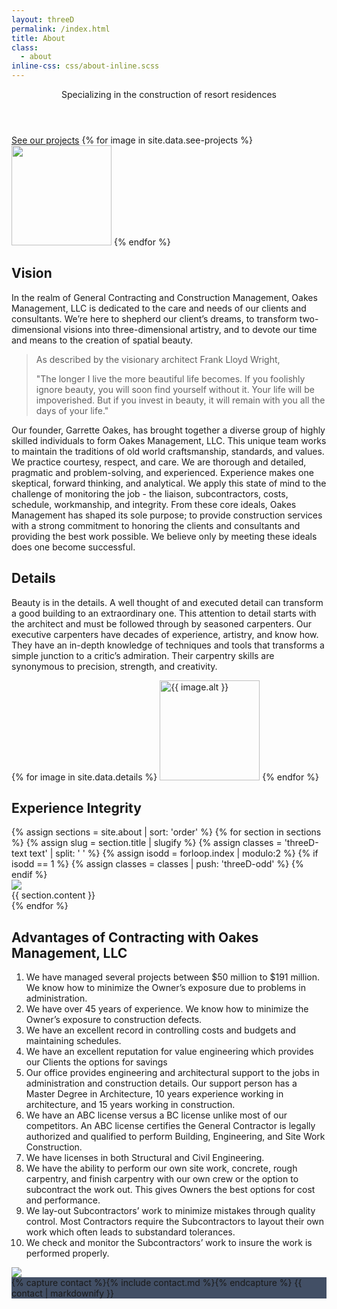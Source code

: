 ```yaml
---
layout: threeD
permalink: /index.html
title: About
class:
  - about
inline-css: css/about-inline.scss
---
```

<header class="hero threeD-cover">
	<div class="threeD-floaters threeD-fill">
		<p class="hero-subtitle threeD-float">
			Specializing in the construction of resort residences
		</p>
	</div>
</header>

<section class="see-projects">
	<a class="see-projects-link" href="/projects">See our projects</a>
	{% for image in site.data.see-projects %}
		<img height="160" src="{{ image }}" />
	{% endfor %}
</section>

## Vision

In the realm of General Contracting and Construction
Management, Oakes Management, LLC is dedicated to
the care and needs of our clients and consultants.
We’re here to shepherd our client’s dreams, to transform
two-dimensional visions into three-dimensional artistry,
and to devote our time and means to the creation of
spatial beauty.

> As described by the visionary architect Frank Lloyd Wright, 
>
> "The longer I live the more beautiful life becomes.
> If you foolishly ignore beauty, you will soon find yourself without it.
> Your life will be impoverished.
> But if you invest in beauty,
> it will remain with you all the days of your life."

Our founder, Garrette Oakes, has brought together a diverse group of highly skilled individuals to
form Oakes Management, LLC. This unique team works to maintain the traditions of old world
craftsmanship, standards, and values. We practice courtesy, respect, and care. We are
thorough and detailed, pragmatic and problem-solving, and experienced. Experience makes one
skeptical, forward thinking, and analytical. We apply this state of mind to the challenge of
monitoring the job - the liaison, subcontractors, costs, schedule, workmanship, and integrity.
From these core ideals, Oakes Management has shaped its sole purpose; to provide construction
services with a strong commitment to honoring the clients and consultants and providing the best
work possible. We believe only by meeting these ideals does one become successful.

## Details

Beauty is in the details. A well thought of and executed detail can transform a good building to
an extraordinary one. This attention to detail starts with the architect and must be followed
through by seasoned carpenters. Our executive carpenters have decades of experience,
artistry, and know how. They have an in-depth knowledge of techniques and tools that
transforms a simple junction to a critic’s admiration. Their carpentry skills are synonymous to
precision, strength, and creativity.

<div class="detail-images">
	{% for image in site.data.details %}
		<img class="detail-image" height="160" src="{{ image.src }}" alt="{{ image.alt }}" />
	{% endfor %}
</div>

<section class="experience-integrity">
	<h2 class="threeD-header">Experience Integrity</h2>
	{% assign sections = site.about | sort: 'order' %}
	{% for section in sections %}
		{% assign slug = section.title | slugify %}
		{% assign classes = 'threeD-text text' | split: ' ' %}
		{% assign isodd = forloop.index | modulo:2 %}
		{% if isodd == 1 %}
			{% assign classes = classes | push: 'threeD-odd' %}
		{% endif %}
		<div id="{{ slug }}" class="project-cover threeD-cover">
			<img src="{{ section.image }}" class="threeD-hero threeD-pane {{ slug }}-hero">
			<div class="threeD-text-container threeD-floaters threeD-pane">
				<div class="{{ classes | join: ' ' }}" style="background:{{ section.tint }}">
					{{ section.content }}
				</div>
			</div>
		</div>
	{% endfor %}
</section>

## Advantages of Contracting with Oakes Management, LLC

1. We have managed several projects between $50 million to 
	 $191 million. We know how to
   minimize the Owner’s exposure due to problems in administration.
2. We have over 45 years of experience. We know how to minimize the Owner’s exposure to
   construction defects.
3. We have an excellent record in controlling costs and budgets and maintaining schedules.
4. We have an excellent reputation for value engineering which provides our Clients the options
   for savings
5. Our office provides engineering and architectural support to the jobs in administration and
   construction details. Our support person has a Master Degree in Architecture, 10 years
   experience working in architecture, and 15 years working in construction.
6. We have an ABC license versus a BC license unlike most of our competitors. An ABC license
   certifies the General Contractor is legally authorized and qualified to perform Building,
   Engineering, and Site Work Construction.
7. We have licenses in both Structural and Civil Engineering.
8. We have the ability to perform our own site work, concrete, rough carpentry, and finish
   carpentry with our own crew or the option to subcontract the work out. This gives Owners the
   best options for cost and performance.
9. We lay-out Subcontractors’ work to minimize mistakes through quality control. Most
   Contractors require the Subcontractors to layout their own work which often leads to substandard
   tolerances.
10. We check and monitor the Subcontractors’ work to insure the work is performed properly.

<section class="contact">
	<div id="contact" class="project-cover threeD-cover">
		<img src="https://maps.googleapis.com/maps/api/staticmap?markers=color:0x2E3C55|19.809012,-155.991370&size=640x640&zoom=14" class="threeD-hero threeD-pane contact-hero">
		<div class="threeD-text-container threeD-floaters threeD-pane">
			<div class="threeD-text text contact-text" style="background:rgba(46, 60, 85, 0.9)">
				{% capture contact %}{% include contact.md %}{% endcapture %}
				{{ contact | markdownify }}
			</div>
		</div>
	</div>
</section>

